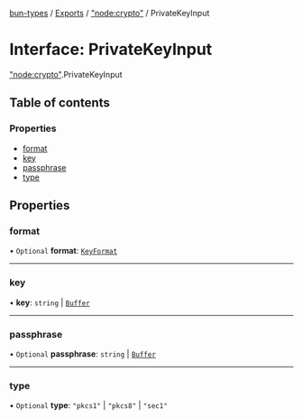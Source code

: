 [bun-types](https://github.com/oven-sh/bun-types/blob/master/api-docs/README.md) / [Exports](https://github.com/oven-sh/bun-types/blob/master/api-docs/modules.md) / ["node:crypto"](https://github.com/oven-sh/bun-types/blob/master/api-docs/modules/node_crypto_.md) / PrivateKeyInput

# Interface: PrivateKeyInput

["node:crypto"](https://github.com/oven-sh/bun-types/blob/master/api-docs/modules/node_crypto_.md).PrivateKeyInput

## Table of contents

### Properties

- [format](https://github.com/oven-sh/bun-types/blob/master/api-docs/interfaces/node_crypto_.PrivateKeyInput.md#format)
- [key](https://github.com/oven-sh/bun-types/blob/master/api-docs/interfaces/node_crypto_.PrivateKeyInput.md#key)
- [passphrase](https://github.com/oven-sh/bun-types/blob/master/api-docs/interfaces/node_crypto_.PrivateKeyInput.md#passphrase)
- [type](https://github.com/oven-sh/bun-types/blob/master/api-docs/interfaces/node_crypto_.PrivateKeyInput.md#type)

## Properties

### format

• `Optional` **format**: [`KeyFormat`](https://github.com/oven-sh/bun-types/blob/master/api-docs/modules/crypto_.md#keyformat)

___

### key

• **key**: `string` \| [`Buffer`](https://github.com/oven-sh/bun-types/blob/master/api-docs/modules/buffer_.md#buffer)

___

### passphrase

• `Optional` **passphrase**: `string` \| [`Buffer`](https://github.com/oven-sh/bun-types/blob/master/api-docs/modules/buffer_.md#buffer)

___

### type

• `Optional` **type**: ``"pkcs1"`` \| ``"pkcs8"`` \| ``"sec1"``

